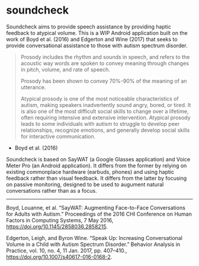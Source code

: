 # soundcheck
Soundcheck aims to provide speech assistance by providing haptic feedback to atypical volume. This is a WIP Android application built on the work of Boyd et al. (2016) and Edgerton and Wine (2017) that seeks to provide conversational assistance to those with autism spectrum disorder.

> Prosody includes the rhythm and sounds in speech, and refers to the acoustic way words are spoken to convey meaning through changes in pitch, volume, and rate of speech.
> 
> Prosody has been shown to convey 70%-90% of the meaning of an utterance.
> 
> Atypical prosody is one of the most noticeable characteristics of autism, making speakers inadvertently sound angry, bored, or tired. It is also one of the most difficult social skills to change over a lifetime, often requiring intensive and extensive intervention. Atypical prosody leads to some individuals with autism to struggle to develop peer relationships, recognize emotions, and generally develop social skills for interactive communication.

- Boyd et al. (2016)

Soundcheck is based on SayWAT (a Google Glasses application) and Voice Meter Pro (an Android application). It differs from the former by relying on existing commonplace hardware (earbuds, phones) and using haptic feedback rather than visual feedback. It differs from the latter by focusing on passive monitoring, designed to be used to augument natural conversations rather than as a focus.

------

Boyd, Louanne, et al. “SayWAT: Augmenting Face-to-Face Conversations for Adults with Autism.” Proceedings of the 2016 CHI Conference on Human Factors in Computing Systems, 7 May 2016, https://doi.org/10.1145/2858036.2858215. 

Edgerton, Leigh, and Byron Wine. “Speak Up: Increasing Conversational Volume in a Child with Autism Spectrum Disorder.” Behavior Analysis in Practice, vol. 10, no. 4, 11 Jan. 2017, pp. 407–410., https://doi.org/10.1007/s40617-016-0168-2. 
